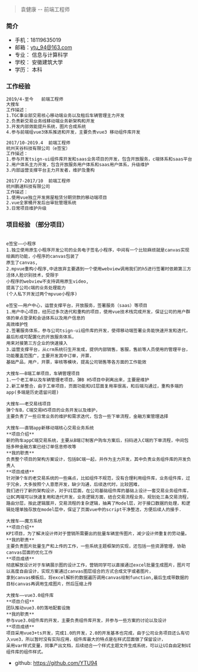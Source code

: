 <!--
 * @Author: your name
 * @Date: 2020-11-01 10:43:03
 * @LastEditTime: 2020-11-01 11:45:10
 * @LastEditors: Please set LastEditors
 * @Description: In User Settings Edit
 * @FilePath: /personal-resume/README.md
-->

 > 袁健康 -- 前端工程师
  
 ### 简介	

 * 手机：18119635019
 * 邮箱：ytu_94@163.com
 * 专业：	信息与计算科学           
 * 学校：	安徽建筑大学    
 * 学历： 本科

### 工作经验

``` html
2019/4-至今	前端工程师
大搜车
工作描述：
1.TGC事业部交易核心移动端业务以及租后车辆管理主力开发
2.负责新交易业务线移动端业务新架构和开发
3.开发内部效能提升系统，图片合成系统
4.参与前端组vue3体系推进和开发，主要负责vue3 移动组件库开发

2017/10-2019.4	前端工程师
杭州天谷科技有限公司（e签宝）
工作描述：
1.参与开发tsign-ui组件库开发和saas业务项目的开发，包含开放服务，c端体系和saas平台
2.用户体系主力开发，包含开放服务用户体系和saas用户体系，升级维护
3.内部运营支撑平台主力开发者，维护及重构

2017/7-2017/10	前端工程师
杭州鹏速科技有限公司
工作描述：
1.使用vue独立开发房屋租赁分期贷款的移动端项目
2.vue全家桶开发后台审批管理系统
3.日常项目维护升级

```

### 项目经验 （部分项目）

```

e签宝——小程序
1.独立使用原生小程序开发公司的业务电子签名小程序，中间有一个比较麻烦就是canvas实现绘画的功能，小程序的canvas包装了
原生了canvas,
2.mpvue重构小程序,中途放弃主要遇到一个使用webview调用我们的h5进行签署时依赖第三方活体人脸识别技术，受限于
小程序的webview不支持调用原生video, 
提高了公司c端的业务处理能力
(个人私下开发过两个mpvue小程序)

e签宝——用户中心，运营支撑平台，开放服务，签署服务（saas）等项目
1.用户中心项目，经历过多次迭代和重构的项目，使用vue技术栈完成开发，保证公司的用户群体的单点登录和会话体系以及用户信息的
高效维护性
2.签署服务体系，参与公司tsign-ui组件库的开发，使得移动端签署业务能快速开发和迭代，最后形成可配置化的开放服务体系，
用来对接第三方企业的快速接入
3.运营支撑平台，从crm系统衍生开发成，提供内部销售，客服，售前等人员使用的管理平台，功能覆盖范围广，主要开发其中订单，开票，
基础产品，用户，开票，审核等模块，提高公司销售等各方面的工作能效

大搜车——B端工单项目，车辆管理项目
1.一个老工单以及车辆管理老项目，弹B H5项目中剥离出来，主要是维护
2.新工单整合，由于工单项目，页面功能和UI层面复用率很高，和后端沟通过，重构多端的app(多端是历史遗留问题)

大搜车——老交易线项目
弹个车B，C端交易H5项目的业务开发以及维护，
主要负责了一些日常业务的维护和需求迭代，包含一些下单流程，金融方案管理选择

大搜车——直销app新移动端核心交易业务系统
**项目介绍**
新的购车appC端交易系统，主要从B端订制客户购车方案后，扫码进入C端的下单流程，中间包括多种金融方案已经订单信息修改等
**我的职责**
负责整个项目的架构方案设计，包括BC端一起，并作为主力开发，其中负责业务组件库的开发负责人
**项目成绩**
针对弹个车的老交易系统的一些痛点，比如组件不规范，没有合理利用组件库，业务组件库，过于冗余，大多按照个人意愿开发，缺少沟通，后续迭代时，比较困难，
我们进行了新的架构设计，对于UI层面，在公司基础组件库的基础上设计一套交易业务组件库，让BC两端可以快速复用和迭代开发，业务逻辑方面，结合交易流程业务，规划处三条交易流程，
路由分层，按此逻辑展开，交易流程的复杂逻辑，抽离了Model层，对于接口数据的处理，和逻辑处理单独存放在model层中，保证了页面vue中的script干净整洁，方便后续人的接手.

大搜车——魔方系统
**项目介绍**
KPI项目，为了解决设计师对于营销所需要出的批量车辆宣传图片，减少设计师重复的劳动量。
**我的职责**
主要负责图片批量生产和上传的工作，一些系统主题框架的实现，还包括一些资源管理，协助canvas层面的优化工作
**项目成绩**
彻底解放设计对于车辆展示图的设计工作，营销同学可以直接通过excel批量生成图片，图片可以高度自由设计，实现方案通过canvas图层组合的方式合成文字或者图片，
拿到canvas模板后，将excel解析的数据遍历调用canvas绘制function,最后生成带数据的目标canvas再调用生成图片，然后压缩上传

大搜车——vue3.0组件库
**项目介绍**
团队推动vue3.0的落地配套设施
**我的职责**
参与vue3.0组件库的开发，主要负责组件库开发，并参与一些方案的讨论以及设计
**项目成绩**
项目采用vue3+ts开发，完成1.0的开发，2.0的开发基本也完成，由于公司业务项目还么有切入vue3，所以暂时没有实际应用，组件库最大的特点是在样式层面做了保留设计，
采用var样式变量，同事产出文档，后续结合一个样式主题文件生成系统，可以让UI自由定制UI组件库的组件样式。
```

* github: https://github.com/YTU94

